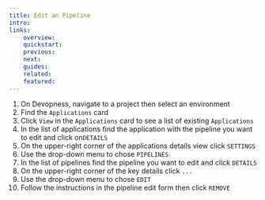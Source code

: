 ```yaml
---
title: Edit an Pipeline
intro: 
links:
    overview:
    quickstart:
    previous:
    next:
    guides:
    related:
    featured:
---
```


1. On Devopness, navigate to a project then select an environment
2. Find the `Applications` card
3. Click `View` in the `Applications` card to see a list of existing `Applications`
4. In the list of applications find the application with the pipeline you want to edit and click on`DETAILS`
5. On the upper-right corner of the applications details view click `SETTINGS`
6. Use the drop-down menu to chose `PIPELINES`
8. In the list of pipelines find the pipeline you want to edit and click `DETAILS`
9. On the upper-right corner of the key details click `...`
10. Use the drop-down menu to chose `EDIT`
11. Follow the instructions in the pipeline edit form then click `REMOVE`
